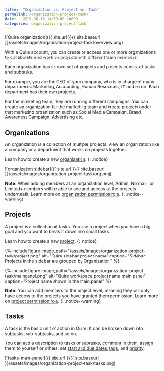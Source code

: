 ```yaml
---
title:  "Organization vs. Project vs. Task"
permalink: /organization-project-task/
date:   2019-06-13 14:50:00 +0800
categories: organization project task
---
```

![Quire organization]({{ site.url }}{{ site.baseurl }}/assets/images/organization-project-task/overview.png)

With a Quire account, you can create or access one or more organizations to collaborate and work on projects with different team members.

Each organization has its own set of projects and projects consist of tasks and subtasks. 


For example, you are the CEO of your company, who is in charge of many departments: Marketing, Accounting, Human Resources, IT and so on. Each department has their own projects.  

For the marketing team, they are running different campaigns. You can create an organization for the marketing team and create projects under that marketing organization such as Social Media Campaign, Brand Awareness Campaign, Advertising etc. 


## Organizations
An organization is a collection of multiple projects. View an organization like a company or a department that works on projects together.  

Learn how to create a new [organization](/guide/add-organization/).
{: .notice}

![organization sidebar]({{ site.url }}{{ site.baseurl }}/assets/images/organization-project-task/org.png)

**Note:** When adding members at an organization level, Admin, Normal+ or Limited+ members will be able to see and access all the projects underneath. Learn more on [organization permission role](/guide/organization-permission/).
{: .notice--warning}


## Projects
A project is a collection of tasks. You use a project when you have a big goal and you want to break it down into small tasks.


Learn how to create a new [project](/guide/add-project/).
{: .notice}


{% include figure image_path="/assets/images/organization-project-task/project.png" alt="Quire sidebar project name" caption="Sidebar: Projects in the sidebar are grouped by Organization." %}

{% include figure image_path="/assets/images/organization-project-task/mainpanel.png" alt="Quire workspace project name main panel" caption="Project name shown in the main panel" %}


**Note:** You can add members to the project level, meaning they will only have access to the projects you have granted them permission. Learn more on [project permission role](/guide/project-permission/).
{: .notice--warning}


## Tasks
A task is the basic unit of action in Quire. It can be broken down into subtasks, sub-subtasks, and so on. 

You can add a [description](/guide/descriptions/) to tasks or subtasks, [comment](/guide/comments/) in them, [assign](/guide/set-assignee/) them to yourself or others, set [start and due dates](/guide/set-date-time/), [tags](/guide/assign-tags/), and [priority](/guide/set-priority/). 

![tasks-main-panel]({{ site.url }}{{ site.baseurl }}/assets/images/organization-project-task/tasks.png)




